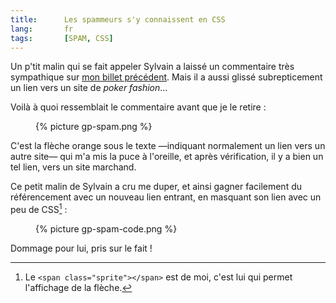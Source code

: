```yaml
--- 
title:      Les spammeurs s'y connaissent en CSS 
lang:       fr 
tags:       [SPAM, CSS]
---
```


Un p'tit malin qui se fait appeler Sylvain a laissé un commentaire très sympathique sur [mon billet précédent](/2010/02/tumblr-aime-mes-meduses.html). Mais il a aussi glissé subrepticement un lien vers un site de *poker fashion*...

Voilà à quoi ressemblait le commentaire avant que je le retire :

<figure>
  {% picture gp-spam.png %}
</figure>

C'est la flèche orange sous le texte —indiquant normalement un lien vers un autre site— qui m'a mis la puce à l'oreille, et après vérification, il y a bien un tel lien, vers un site marchand.

Ce petit malin de Sylvain a cru me duper, et ainsi gagner facilement du référencement avec un nouveau lien entrant, en masquant son lien avec un peu de CSS[^1] :

<figure>
  {% picture gp-spam-code.png %}
</figure>

Dommage pour lui, pris sur le fait !

[^1]: Le `<span class="sprite"></span>` est de moi, c'est lui qui permet l'affichage de la flèche.
